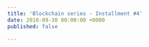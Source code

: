 ```yaml
---
title: 'Blockchain series - Installment #4'
date: 2018-09-30 00:00:00 +0000
published: false

---
```

